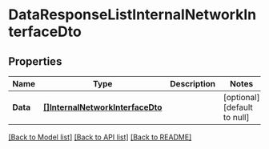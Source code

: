 # DataResponseListInternalNetworkInterfaceDto

## Properties
Name | Type | Description | Notes
------------ | ------------- | ------------- | -------------
**Data** | [**[]InternalNetworkInterfaceDto**](InternalNetworkInterfaceDto.md) |  | [optional] [default to null]

[[Back to Model list]](../README.md#documentation-for-models) [[Back to API list]](../README.md#documentation-for-api-endpoints) [[Back to README]](../README.md)



